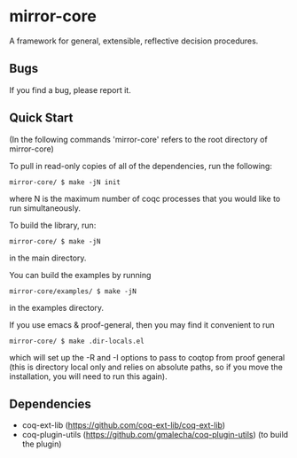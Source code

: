 mirror-core
===========

A framework for general, extensible, reflective decision procedures. 

Bugs
----

If you find a bug, please report it.

Quick Start
-----------

(In the following commands 'mirror-core' refers to the root directory of mirror-core)

To pull in read-only copies of all of the dependencies, run the following:

```
mirror-core/ $ make -jN init
```

where N is the maximum number of coqc processes that you would like to run simultaneously.

To build the library, run:

```
mirror-core/ $ make -jN
```
   
in the main directory.

You can build the examples by running 

```
mirror-core/examples/ $ make -jN
```
   
in the examples directory.

If you use emacs & proof-general, then you may find it convenient to run

```
mirror-core/ $ make .dir-locals.el
```

which will set up the -R and -I options to pass to coqtop from proof general (this is directory local only and relies on absolute paths, so if you move the installation, you will need to run this again).

Dependencies
------------

- coq-ext-lib (https://github.com/coq-ext-lib/coq-ext-lib)
- coq-plugin-utils (https://github.com/gmalecha/coq-plugin-utils) (to build the plugin)
